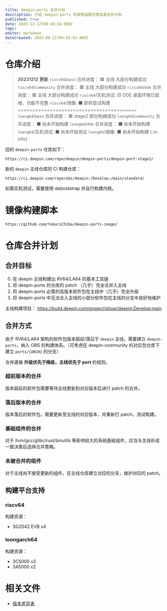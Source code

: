 ```yaml
---
title: deepin-ports 合并计划
description: 介绍 deepin-ports 的架构适配仓库及其合并计划
published: true
date: 2023-12-12T09:26:34.990Z
tags: 
editor: markdown
dateCreated: 2023-08-21T04:02:03.889Z
---
```


# 仓库介绍

> **20231212 更新**
`riscv64`/`main` 合并进度： 🟩 主线 大部分构建成功 
`riscv64`/`community` 合并进度： 🟩 主线 大部分构建成功
`riscv64`/`dde` 合并进度： 🟩 主线 大部分构建成功
`riscv64`/实机测试: 🟨 DDE 桌面环境已就绪，功能不完整
`riscv64`/镜像: ⬛ 即将尝试构建
=========================================
`loong64`/`main` 合并进度： 🟦 stage2 部分构建成功
`loong64`/`community` 合并进度： ⬛ 尚未开始构建
`loong64`/`dde` 合并进度： ⬛ 尚未开始构建
`loong64`/实机测试: ⬛ 尚未开始测试
`loong64`/镜像: ⬛ 尚未开始构建
{.is-info}


旧的 `deepin-ports` 仓库如下：

```
https://ci.deepin.com/repo/deepin/deepin-ports/deepin-port-stage1/
```

新的 `deepin` 主线仓库同 CI 构建仓库：

```
https://ci.deepin.com/repo/obs/deepin:/Develop:/main/standard/
```

如需实机测试，需要使用 debootstrap 并自行构建内核。

# 镜像构建脚本

```
https://github.com/YukariChiba/deepin-ports-image/
```

# 仓库合并计划

## 合并目标

0. 在 deepin 主线构建出 RV64/LA64 的基本工具链
1. 将 deepin-ports 的仓库的 patch （几乎）完全合并入主线
2. 将 deepin-ports 必需的高版本软件包在主线中（几乎）完全升级
3. 将 deepin-ports 中无法合入主线的小部分软件包在主线的分支中良好地维护

主线构建项目： https://build.deepin.com/project/show/deepin:Develop:main

## 合并方式

由于 RV64/LA64 架构的软件包版本超前/落后于 `deepin` 主线，需要建立 `deepin-ports`，纳入 OBS 的构建体系。（可考虑在 deepin-community 的对应包仓库下建立 `ports/{ARCH}` 的分支）

合并遵循 **升级优先于降级，主线优先于 port** 的规则。

### 超前版本的合并

版本超前的软件包需要等待主线更新到对应版本后进行 patch 的合并。

### 落后版本的合并

版本落后的软件包，需要更新至主线的对应版本，并重新打 patch，测试构建。

### 基础组件的合并

对于 llvm/gcc/glibc/rust/binutils 等影响较大的系统基础组件，应当与主线形成一致决策后选择合并策略。

### 未被合并的组件

对于主线尚不接受更新的组件，在主线仓库建立对应的分支，维护对应的 patch。

## 构建平台支持

### riscv64

构建资源： 
- SG2042 EVB x4

### loongarch64

构建资源：
- 3C5000 x3
- 3A5000 x2

# 相关文件

- [版本差异表](https://docs.google.com/spreadsheets/d/1rc8iJo7I9JTxvMvAC7RHhVKHMhcjav7H3QMETcFL4ZE/edit?usp=sharing)